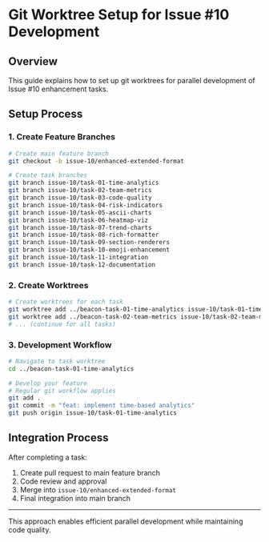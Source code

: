 # Git Worktree Setup for Issue #10 Development

## Overview

This guide explains how to set up git worktrees for parallel development of Issue #10 enhancement tasks.

## Setup Process

### 1. Create Feature Branches

```bash
# Create main feature branch
git checkout -b issue-10/enhanced-extended-format

# Create task branches
git branch issue-10/task-01-time-analytics
git branch issue-10/task-02-team-metrics
git branch issue-10/task-03-code-quality
git branch issue-10/task-04-risk-indicators
git branch issue-10/task-05-ascii-charts
git branch issue-10/task-06-heatmap-viz
git branch issue-10/task-07-trend-charts
git branch issue-10/task-08-rich-formatter
git branch issue-10/task-09-section-renderers
git branch issue-10/task-10-emoji-enhancement
git branch issue-10/task-11-integration
git branch issue-10/task-12-documentation
```

### 2. Create Worktrees

```bash
# Create worktrees for each task
git worktree add ../beacon-task-01-time-analytics issue-10/task-01-time-analytics
git worktree add ../beacon-task-02-team-metrics issue-10/task-02-team-metrics
# ... (continue for all tasks)
```

### 3. Development Workflow

```bash
# Navigate to task worktree
cd ../beacon-task-01-time-analytics

# Develop your feature
# Regular git workflow applies
git add .
git commit -m "feat: implement time-based analytics"
git push origin issue-10/task-01-time-analytics
```

## Integration Process

After completing a task:
1. Create pull request to main feature branch
2. Code review and approval
3. Merge into `issue-10/enhanced-extended-format`
4. Final integration into main branch

---

This approach enables efficient parallel development while maintaining code quality.
